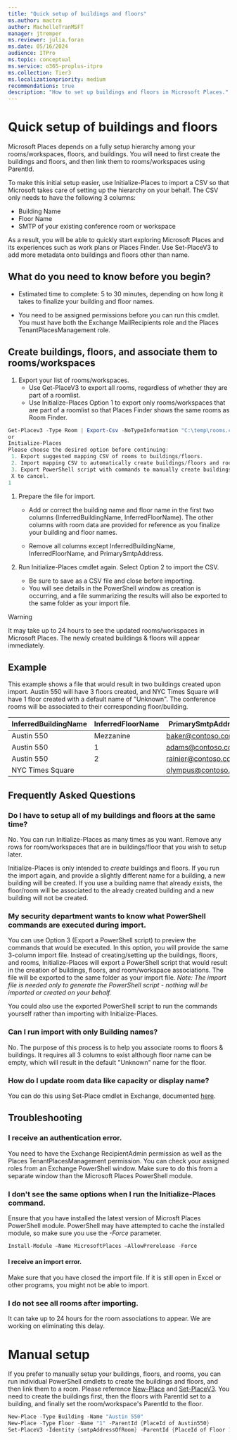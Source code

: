 ```yaml
---
title: "Quick setup of buildings and floors"
ms.author: mactra
author: MachelleTranMSFT
manager: jtremper
ms.reviewer: julia.foran
ms.date: 05/16/2024
audience: ITPro
ms.topic: conceptual
ms.service: o365-proplus-itpro
ms.collection: Tier3
ms.localizationpriority: medium
recommendations: true
description: "How to set up buildings and floors in Microsoft Places."
---
```


# Quick setup of buildings and floors

Microsoft Places depends on a fully setup hierarchy among your rooms/workspaces, floors, and buildings.  You will need to first create the buildings and floors, and then link them to rooms/workspaces using ParentId.

To make this initial setup easier, use Initialize-Places to import a CSV so that Microsoft takes care of setting up the hierarchy on your behalf.  The CSV only needs to have the following 3 columns:

* Building Name
* Floor Name
* SMTP of your existing conference room or workspace

As a result, you will be able to quickly start exploring Microsoft Places and its experiences such as work plans or Places Finder.  Use Set-PlaceV3 to add more metadata onto buildings and floors other than name.

## What do you need to know before you begin?
- Estimated time to complete: 5 to 30 minutes, depending on how long it takes to finalize your building and floor names.

- You need to be assigned permissions before you can run this cmdlet. You must have both the Exchange MailRecipients role and the Places TenantPlacesManagement role.

## Create buildings, floors, and associate them to rooms/workspaces

1. Export your list of rooms/workspaces.
   - Use Get-PlaceV3 to export all rooms, regardless of whether they are part of a roomlist.  
   - Use Initialize-Places Option 1 to export only rooms/workspaces that are part of a roomlist so that Places Finder shows the same rooms as Room Finder.
```powershell
Get-Placev3 -Type Room | Export-Csv -NoTypeInformation "C:\temp\rooms.csv"
or
Initialize-Places
Please choose the desired option before continuing:
 1. Export suggested mapping CSV of rooms to buildings/floors.
 2. Import mapping CSV to automatically create buildings/floors and room mappings.
 3. Export PowerShell script with commands to manually create buildings/floors and room mappings based on an imported CSV.
 X to cancel.
1
```
1. Prepare the file for import.

   - Add or correct the building name and floor name in the first two columns (InferredBuildingName, InferredFloorName).  The other columns with room data are provided for reference as you finalize your building and floor names.
      
   - Remove all columns except InferredBuildingName, InferredFloorName, and PrimarySmtpAddress.
   
1. Run Initialize-Places cmdlet again.  Select Option 2 to import the CSV.
   - Be sure to save as a CSV file and close before importing.
   - You will see details in the PowerShell window as creation is occurring, and a file summarizing the results will also be exported to the same folder as your import file.
      
> [!WARNING]
> It may take up to 24 hours to see the updated rooms/workspaces in Microsoft Places.  The newly created buildings & floors will appear immediately.
## Example
This example shows a file that would result in two buildings created upon import.  Austin 550 will have 3 floors created, and NYC Times Square will have 1 floor created with a default name of "Unknown".  The conference rooms will be associated to their corresponding floor/building.

| InferredBuildingName | InferredFloorName | PrimarySmtpAddress |
| -------- | -------- | -------- |
|Austin 550|Mezzanine|baker@contoso.com|
|Austin 550|1|adams@contoso.com|
|Austin 550|2|rainier@contoso.com|
|NYC Times Square||olympus@contoso.com|

## Frequently Asked Questions
### Do I have to setup all of my buildings and floors at the same time?
No. You can run Initialize-Places as many times as you want. Remove any rows for room/workspaces that are in buildings/floor that you wish to setup later.

Initialize-Places is only intended to *create* buildings and floors.  If you run the import again, and provide a slightly different name for a building, a new building will be created.  If you use a building name that already exists, the floor/room will be associated to the already created building and a new building will not be created.

### My security department wants to know what PowerShell commands are executed during import.
You can use Option 3 (Export a PowerShell script) to preview the commands that would be executed.  In this option, you will provide the same 3-column import file.  Instead of creating/setting up the buildings, floors, and rooms, Initialize-Places will export a PowerShell script that would result in the creation of buildings, floors, and room/workspace associations.  The file will be exported to the same folder as your import file.  *Note: The import file is needed only to generate the PowerShell script - nothing will be imported or created on your behalf.*

You could also use the exported PowerShell script to run the commands yourself rather than importing with Initialize-Places.

### Can I run import with only Building names?
No. The purpose of this process is to help you associate rooms to floors & buildings.  It requires all 3 columns to exist although floor name can be empty, which will result in the default "Unknown" name for the floor.

### How do I update room data like capacity or display name?
You can do this using Set-Place cmdlet in Exchange, documented [here](/powershell/module/exchange/set-place?view=exchange-ps).

## Troubleshooting
### I receive an authentication error.
You need to have the Exchange RecipientAdmin permission as well as the Places TenantPlacesManagement permission.  You can check your assigned roles from an Exchange PowerShell window.  Make sure to do this from a separate window than the Microsoft Places PowerShell module.

### I don't see the same options when I run the Initialize-Places command.
Ensure that you have installed the latest version of Microsft Places PowerShell module.  PowerShell may have attempted to cache the installed module, so make sure you use the *-*_Force_ parameter.

```powershell
Install-Module –Name MicrosoftPlaces –AllowPrerelease -Force
```

#### I receive an import error.
Make sure that you have closed the import file.  If it is still open in Excel or other programs, you might not be able to import.

### I do not see all rooms after importing.

It can take up to 24 hours for the room associations to appear.  We are working on eliminating this delay.

# Manual setup
If you prefer to manually setup your buildings, floors, and rooms, you can run individual PowerShell cmdlets to create the buildings and floors, and then link them to a room.  Please reference [New-Place](new-place.md) and [Set-PlaceV3](set-placev3.md).  You need to create the buildings first, then the floors with ParentId set to a building, and finally set the room/workspace's ParentId to the floor.

```powershell
New-Place -Type Building -Name "Austin 550"
New-Place -Type Floor -Name "1" -ParentId {PlaceId of Austin550}
Set-PlaceV3 -Identity {smtpAddressOfRoom} -ParentId {PlaceId of Floor 1}
```

